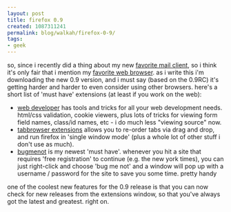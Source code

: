 ```yaml
---
layout: post
title: firefox 0.9
created: 1087311241
permalink: blog/walkah/firefox-0-9/
tags:
- geek
---
```

so, since i recently did a thing about my new <a href="http://walkah.net/node/view/67">favorite mail client</a>, so i think it's only fair that i mention my <a href="http://mozilla.org/products/firefox/">favorite web browser</a>.  as i write this i'm downloading the new 0.9 version, and i must say (based on the 0.9RC) it's getting harder and harder to even consider using other browsers.  here's a short list of 'must have' extensions (at least if you work on the web):

<ul>
<li><a href="http://chrispederick.myacen.com/work/firefox/webdeveloper/">web developer</a> has tools and tricks for all your web development needs. html/css validation, cookie viewers, plus lots of tricks for viewing form field names, class/id names, etc - i do much less "viewing source" now.</li>
<li><a href="http://white.sakura.ne.jp/~piro/xul/_tabextensions.html.en">tabbrowser extensions</a> allows you to re-order tabs via drag and drop, and run firefox in 'single window mode' (plus a whole lot of other stuff i don't use as much).</li>
<li><a href="http://bugmenot.mozdev.org/">bugmenot</a> is my newest 'must have'. whenever you hit a site that requires 'free registration' to continue (e.g. the new york times), you can just right-click and choose 'bug me not' and a window will pop up with a username / password for the site to save you some time. pretty handy</li>
</ul>

one of the coolest new features for the 0.9 release is that you can now check for new releases from the extensions window, so that you've always got the latest and greatest. right on.
